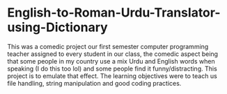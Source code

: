 # English-to-Roman-Urdu-Translator-using-Dictionary
This was a comedic project our first semester computer programming teacher assigned to every student in our class, the comedic aspect being that some people in my country use a mix Urdu and English words when speaking (I do this too lol) and some people find it funny/distracting. This project is to emulate that effect. The learning objectives were to teach us file handling, string manipulation and good coding practices.
